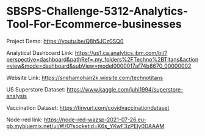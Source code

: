 # SBSPS-Challenge-5312-Analytics-Tool-For-Ecommerce-businesses
Project Demo: https://youtu.be/Q8h5JCz0SQ0

Analytical Dashboard Link: https://us1.ca.analytics.ibm.com/bi/?perspective=dashboard&pathRef=.my_folders%2FTechno%2BTitans&action=view&mode=dashboard&subView=model0000017af74b8670_00000002

Website Link: https://snehamohan2k.wixsite.com/technotitans

US Superstore Dataset: https://www.kaggle.com/juhi1994/superstore-analysis

Vaccination Dataset: https://tinyurl.com/covidvaccinationdataset

Node-red link: https://node-red-wazsp-2021-07-26.eu-gb.mybluemix.net/ui/#!/0?socketid=K6s_YKwF3zPEly0DAAAM




